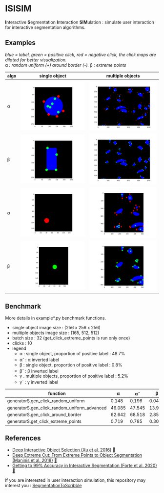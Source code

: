 # ISISIM
**I**nteractive **S**egmentation **I**nteraction **SIM**ulation : simulate user interaction for interactive segmentation algorithms.

## Examples
*blue = label, green = positive click, red = negative click, the click maps are dilated for better visualization.*  
α *: random uniform (+) around border (-).* β *: extreme points*

| algo | single object | multiple objects |
| --- | --- | --- |
| α | ![example_2d_s](media/example_2d_s.png) | ![example_2d_m](media/example_2d_m.png) |
| β | ![example_2d_s_extreme](media/example_2d_s_extreme.png) | ![example_2d_m_extreme](media/example_2d_m_extreme.png) |
| α | ![example_3d_s](media/example_3d_s.gif) | ![example_3d_m](media/example_3d_m.gif) |
| β | ![example_3d_s_extreme](media/example_3d_s_extreme.gif) | ![example_3d_m_extreme](media/example_3d_m_extreme.gif)|

## Benchmark
More details in example*.py benchmark functions.

* single object image size : (256 x 256 x 256)
* multiple objects image size : (165, 512, 512)
* batch size : 32 (get_click_extreme_points is run only once)
* clicks : 10
* legend
  * α : single object, proportion of positive label : 48.7%
  * α<sup>-</sup> : α inverted label
  * β : single object, proportion of positive label : 0.8%
  * β<sup>-</sup> : β inverted label
  * γ . multiple objects, proportion of positive label : 5.2%
  * γ<sup>-</sup> : γ inverted label

| function | α | α<sup>-</sup> | β | β<sup>-</sup> | γ | γ<sup>-</sup> |
| --- | --- | --- | --- | --- | --- | --- |
| generatorS.gen_click_random_uniform | 0.148 | 0.196 | 0.047 | 0.313 | 2.651 | 2.798 |
| generatorS.gen_click_random_uniform_advanced | 46.085 | 47.545 | 13.984 | 97.604 | 32.83 | 125.931 |
| generatorS.gen_click_around_border | 62.642 | 68.518 | 2.859 | 6.725 | 49.017 | 236.719 |
| generatorS.get_click_extreme_points | 0.719 | 0.785 | 0.303 | 1.27 | 14.947 | 7.031 |

## References
* [Deep Interactive Object Selection (Xu et al. 2016)](https://arxiv.org/abs/1603.04042) [:scroll:](references/1603.04042.pdf)
* [Deep Extreme Cut: From Extreme Points to Object Segmentation (Maninis et al. 2018)](https://arxiv.org/abs/1711.09081) [:scroll:](references/1711.09081.pdf)
* [Getting to 99% Accuracy in Interactive Segmentation (Forte et al. 2020)](https://arxiv.org/abs/2003.07932) [:scroll:](references/2003.07932.pdf)

If you are interested in user interaction simulation, this repository may interest you :
[SegmentationToScribble](https://github.com/Cyril-Meyer/SegmentationToScribble)
